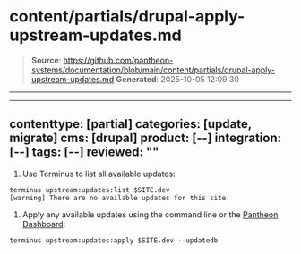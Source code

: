 # content/partials/drupal-apply-upstream-updates.md

> **Source**: https://github.com/pantheon-systems/documentation/blob/main/content/partials/drupal-apply-upstream-updates.md
> **Generated**: 2025-10-05 12:09:30

---

---
contenttype: [partial]
categories: [update, migrate]
cms: [drupal]
product: [--]
integration: [--]
tags: [--]
reviewed: ""
---

1. Use Terminus to list all available updates:

  ```bash{outputLines:2}
  terminus upstream:updates:list $SITE.dev
  [warning] There are no available updates for this site.
  ```

1. Apply any available updates using the command line or the [Pantheon Dashboard](/core-updates#apply-upstream-updates-via-the-site-dashboard):

  ```bash{promptUser: user}
  terminus upstream:updates:apply $SITE.dev --updatedb
  ```
